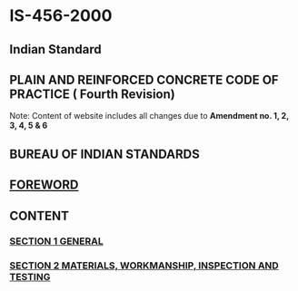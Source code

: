 # IS-456-2000
## Indian Standard  
## PLAIN AND REINFORCED CONCRETE  CODE OF PRACTICE  ( Fourth Revision)
Note: Content of website includes all changes due to **Amendment no. 1, 2, 3, 4, 5 & 6**
## BUREAU OF INDIAN STANDARDS
## [FOREWORD](Foreword.html)
## CONTENT
### [SECTION 1 GENERAL](Section1.md)
### [SECTION 2 MATERIALS, WORKMANSHIP, INSPECTION AND TESTING](Section2.md)

